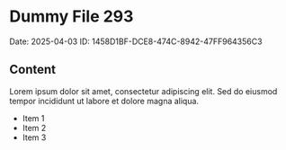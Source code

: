# Dummy File 293

Date: 2025-04-03
ID: 1458D1BF-DCE8-474C-8942-47FF964356C3

## Content

Lorem ipsum dolor sit amet, consectetur adipiscing elit.
Sed do eiusmod tempor incididunt ut labore et dolore magna aliqua.

* Item 1
* Item 2
* Item 3


